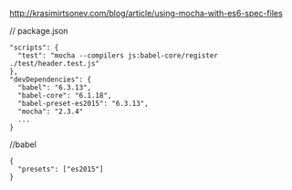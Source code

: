 <http://krasimirtsonev.com/blog/article/using-mocha-with-es6-spec-files>

// package.json
```
"scripts": {
  "test": "mocha --compilers js:babel-core/register ./test/header.test.js"
},
"devDependencies": {
  "babel": "6.3.13",
  "babel-core": "6.1.18",
  "babel-preset-es2015": "6.3.13",
  "mocha": "2.3.4"
  ...
}
```

//babel
```
{
  "presets": ["es2015"]
}
```